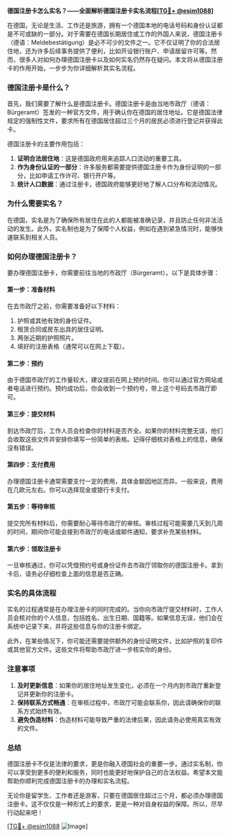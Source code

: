**德国注册卡怎么实名？——全面解析德国注册卡实名流程[[TG💪+ @esim1088](https://t.me/s/esim1088)]**

在德国，无论是生活、工作还是旅游，拥有一个德国本地的电话号码和身份认证都是不可或缺的一部分。对于需要在德国长期居住或工作的外国人来说，德国注册卡（德语：Meldebestätigung）是必不可少的文件之一。它不仅证明了你的合法居住地，还为许多后续事务提供了便利，比如开设银行账户、申请居留许可等。然而，很多人对如何办理德国注册卡以及如何实名仍然存在疑问。本文将从德国注册卡的作用开始，一步步为你详细解析其实名流程。

### 德国注册卡是什么？

首先，我们需要了解什么是德国注册卡。德国注册卡是由当地市政厅（德语：Bürgeramt）签发的一种官方文件，用于确认你在德国的居住地址。它是德国法律规定的强制性文件，要求所有在德国居住超过三个月的居民必须进行登记并获得此卡。

德国注册卡的主要作用包括：
1. **证明合法居住地**：这是德国政府用来追踪人口流动的重要工具。
2. **作为身份认证的一部分**：许多服务都需要提供德国注册卡作为身份证明的一部分，比如申请工作许可、银行开户等。
3. **统计人口数据**：通过注册卡，德国政府能够更好地了解人口分布和流动情况。

### 为什么需要实名？

在德国，实名是为了确保所有居住在此的人都能被准确记录，并且防止任何非法活动的发生。此外，实名制也是为了保障个人权益，例如在遇到紧急情况时，能够快速联系到相关人员。

### 如何办理德国注册卡？

要办理德国注册卡，你需要前往当地的市政厅（Bürgeramt）。以下是具体步骤：

#### 第一步：准备材料

在去市政厅之前，你需要准备好以下材料：
1. 护照或其他有效的身份证件。
2. 租赁合同或房东出具的居住证明。
3. 两张近期的护照照片。
4. 填好的注册表格（通常可以在网上下载）。

#### 第二步：预约

由于德国市政厅的工作量较大，建议提前在网上预约时间。你可以通过官方网站或者电话进行预约。预约成功后，你会收到一个预约号，带上这个号码去市政厅即可。

#### 第三步：提交材料

到达市政厅后，工作人员会检查你的材料是否齐全。如果你的材料完整无误，他们会收取这些文件并安排你填写一份简单的表格。记得仔细核对表格上的信息，确保没有错误。

#### 第四步：支付费用

办理德国注册卡通常需要支付一定的费用，具体金额因地区而异。一般来说，费用在几欧元左右。你可以选择现金或银行卡支付。

#### 第五步：等待审核

提交完所有材料后，你需要耐心等待市政厅的审核。审核过程可能需要几天到几周的时间，期间你可能会接到市政厅的电话或邮件通知，要求补充某些材料。

#### 第六步：领取注册卡

一旦审核通过，你可以凭借预约号或身份证件去市政厅领取你的德国注册卡。拿到卡后，请务必仔细检查上面的信息是否正确。

### 实名的具体流程

实名的过程通常是在办理注册卡的同时完成的。当你向市政厅提交材料时，工作人员会核对你的个人信息，包括姓名、出生日期、国籍等。如果信息无误，他们会在系统中记录下来，并将这些信息与你的注册卡绑定。

此外，在某些情况下，你可能还需要提供额外的身份证明文件，比如护照的复印件或其他官方文件。这些文件将帮助市政厅进一步核实你的身份。

### 注意事项

1. **及时更新信息**：如果你的居住地址发生变化，必须在一个月内到市政厅重新登记并更新你的注册卡。
2. **保持联系方式畅通**：在审核过程中，市政厅可能会联系你，因此请确保你的联系方式始终有效。
3. **避免伪造材料**：伪造材料可能导致严重的法律后果，因此请务必使用真实有效的文件。

### 总结

德国注册卡不仅是法律的要求，更是你融入德国社会的重要一步。通过实名制，你可以享受到更多的便利和服务，同时也能更好地保护自己的合法权益。希望本文能帮助你顺利完成德国注册卡的办理和实名流程。

无论你是留学生、工作者还是游客，只要在德国居住超过三个月，都必须办理德国注册卡。这不仅仅是一种形式上的要求，更是一种对自身权益的保障。所以，尽早行动起来吧！

[[TG💪+ @esim1088](https://t.me/s/esim1088) ![Image](https://i.postimg.cc/4NQfJmqS/Snipaste-2025-05-13-00-14-12.png)]